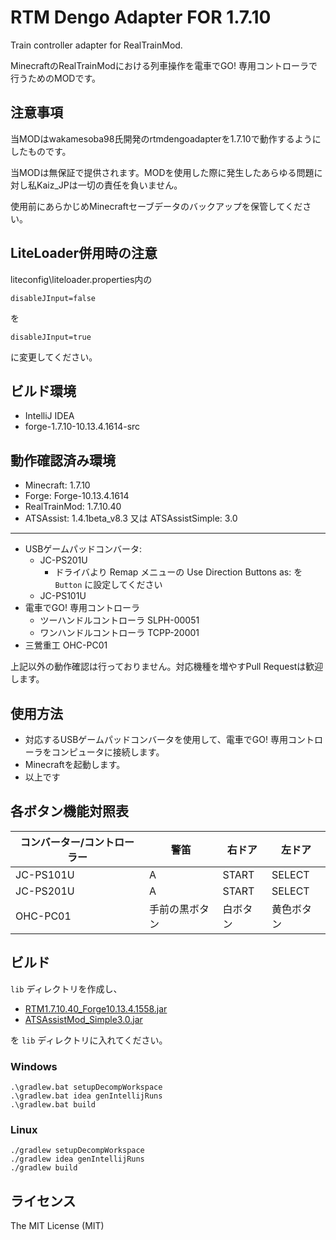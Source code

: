# RTM Dengo Adapter FOR 1.7.10

Train controller adapter for RealTrainMod.

MinecraftのRealTrainModにおける列車操作を電車でGO! 専用コントローラで行うためのMODです。

## 注意事項

当MODはwakamesoba98氏開発のrtmdengoadapterを1.7.10で動作するようにしたものです。

当MODは無保証で提供されます。MODを使用した際に発生したあらゆる問題に対し私Kaiz_JPは一切の責任を負いません。

使用前にあらかじめMinecraftセーブデータのバックアップを保管してください。

## LiteLoader併用時の注意

liteconfig\liteloader.properties内の
```
disableJInput=false
```
を
```
disableJInput=true
```
に変更してください。

## ビルド環境

- IntelliJ IDEA
- forge-1.7.10-10.13.4.1614-src

## 動作確認済み環境

- Minecraft: 1.7.10
- Forge: Forge-10.13.4.1614
- RealTrainMod: 1.7.10.40
- ATSAssist: 1.4.1beta_v8.3 又は ATSAssistSimple: 3.0

---

- USBゲームパッドコンバータ: 
  - JC-PS201U
    - ドライバより Remap メニューの Use Direction Buttons as: を `Button` に設定してください
  - JC-PS101U
- 電車でGO! 専用コントローラ
  - ツーハンドルコントローラ SLPH-00051
  - ワンハンドルコントローラ TCPP-20001
- 三鶯重工 OHC-PC01

上記以外の動作確認は行っておりません。対応機種を増やすPull Requestは歓迎します。

## 使用方法

- 対応するUSBゲームパッドコンバータを使用して、電車でGO! 専用コントローラをコンピュータに接続します。
- Minecraftを起動します。
- 以上です

## 各ボタン機能対照表

| コンバーター/コントローラー | 警笛 | 右ドア | 左ドア |
| -- | -- | -- | -- |
| JC-PS101U | A | START | SELECT |
| JC-PS201U | A | START | SELECT |
| OHC-PC01 | 手前の黒ボタン | 白ボタン | 黄色ボタン |

## ビルド

`lib` ディレクトリを作成し、

- [RTM1.7.10.40_Forge10.13.4.1558.jar](https://www.curseforge.com/minecraft/mc-mods/realtrainmod/files/2940834)
- [ATSAssistMod_Simple3.0.jar](https://github.com/Kai-Z-JP/ATSAssistModSimple/releases/tag/Simple3.0)

を `lib` ディレクトリに入れてください。

### Windows

```shell
.\gradlew.bat setupDecompWorkspace
.\gradlew.bat idea genIntellijRuns
.\gradlew.bat build
```

### Linux

```shell
./gradlew setupDecompWorkspace
./gradlew idea genIntellijRuns
./gradlew build
```

## ライセンス

The MIT License (MIT)
